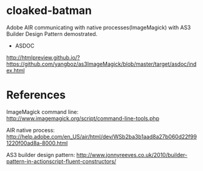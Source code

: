 cloaked-batman
==============

Adobe AIR communicating with native processes(ImageMagick) with AS3 Builder Design Pattern demostrated.

* ASDOC

http://htmlpreview.github.io/?https://github.com/yangboz/as3ImageMagick/blob/master/target/asdoc/index.html


References
==============

ImageMagick command line: http://www.imagemagick.org/script/command-line-tools.php

AIR native process: http://help.adobe.com/en_US/air/html/dev/WSb2ba3b1aad8a27b060d22f991220f00ad8a-8000.html

AS3 builder design pattern: http://www.jonnyreeves.co.uk/2010/builder-pattern-in-actionscript-fluent-constructors/



